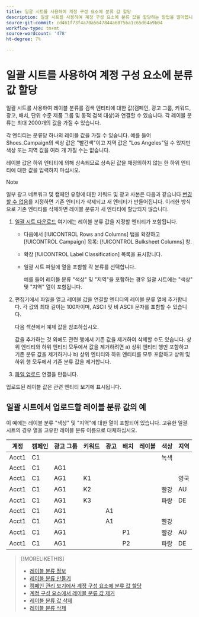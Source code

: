 ```yaml
---
title: 일괄 시트를 사용하여 계정 구성 요소에 분류 값 할당
description: 일괄 시트를 사용하여 계정 구성 요소에 분류 값을 할당하는 방법을 알아봅니다.
source-git-commit: cd461f73f4a70a5647844a6075ba1c65d64a9b04
workflow-type: tm+mt
source-wordcount: '478'
ht-degree: 7%

---
```


# 일괄 시트를 사용하여 계정 구성 요소에 분류 값 할당

일괄 시트를 사용하여 레이블 분류를 검색 엔티티에 대한 값(캠페인, 광고 그룹, 키워드, 광고, 배치, 단위 수준 제품 그룹 및 동적 검색 대상)과 연결할 수 있습니다. 각 레이블 분류는 최대 2000개의 값을 가질 수 있습니다.

각 엔티티는 분류당 하나의 레이블 값을 가질 수 있습니다. 예를 들어 Shoes_Campaign의 색상 값은 &quot;빨간색&quot;이고 지역 값은 &quot;Los Angeles&quot;일 수 있지만 색상 또는 지역 값을 여러 개 가질 수는 없습니다.

레이블 값은 하위 엔티티에 의해 상속되므로 상속된 값을 재정의하지 않는 한 하위 엔티티에 대한 값을 입력하지 마십시오.

>[!NOTE]
>
>일부 광고 네트워크 및 캠페인 유형에 대한 키워드 및 광고 사본은 다음과 같습니다 [변경할 수 없음](/help/search-social-commerce/campaign-management/faqs-campaigns.md)를 지정하면 기존 엔티티가 삭제되고 새 엔티티가 만들어집니다. 이러한 방식으로 기존 엔티티를 삭제하면 레이블 분류가 새 엔티티에 할당되지 않습니다.

1. [일괄 시트 다운로드](/help/search-social-commerce/campaign-management/bulksheets/bulksheet-download.md) 여기에는 레이블 분류 값을 지정할 엔티티가 포함됩니다.

   * 다음에서 [!UICONTROL Rows and Columns] 탭을 확장하고 [!UICONTROL Campaign] 목록: [!UICONTROL Bulksheet Columns] 창.

   * 확장 [!UICONTROL Label Classification] 목록을 표시합니다.

   * 일괄 시트 파일에 열을 포함할 각 분류를 선택합니다.

      예를 들어 레이블 분류 &quot;색상&quot; 및 &quot;지역&quot;을 포함하는 경우 일괄 시트에는 &quot;색상&quot; 및 &quot;지역&quot; 열이 포함됩니다.

1. 편집기에서 파일을 열고 레이블 값을 연결할 엔티티의 레이블 분류 열에 추가합니다. 각 값의 최대 길이는 100자이며, ASCII 및 비 ASCII 문자를 포함할 수 있습니다.

   다음 섹션에서 예제 값을 참조하십시오.

   값을 추가하는 것 외에도 관련 행에서 기존 값을 제거하여 삭제할 수도 있습니다. 상위 엔티티와 하위 엔티티 모두에서 값을 제거하려면 a) 상위 엔티티 행만 포함하고 기존 분류 값을 제거하거나 b) 상위 엔티티와 하위 엔티티를 모두 포함하고 상위 및 하위 행 모두에서 기존 분류 값을 제거합니다.

1. [파일 업로드](/help/search-social-commerce/campaign-management/bulksheets/bulksheet-upload.md) 연결을 만듭니다.

업로드된 레이블 값은 관련 엔티티 보기에 표시됩니다.

## 일괄 시트에서 업로드할 레이블 분류 값의 예

이 예에는 레이블 분류 &quot;색상&quot; 및 &quot;지역&quot;에 대한 열이 포함되어 있습니다. 고유한 일괄 시트의 경우 열을 고유한 레이블 분류 이름으로 대체하십시오.

| 계정 | 캠페인 | 광고 그룹 | 키워드 | 광고 | 배치 | 레이블 | 색상 | 지역 |
|---|---|---|---|---|---|---|---|---|
| Acct1 | C1 |  |  |  |  |  | 녹색 |  |
| Acct1 | C1 | AG1 |  |  |  |  |  |  |
| Acct1 | C1 | AG1 | K1 |  |  |  |  | 영국 |
| Acct1 | C1 | AG1 | K2 |  |  |  | 빨강 | AU |
| Acct1 | C1 | AG1 | K3 |  |  |  | 파랑 | DE |
| Acct1 | C1 | AG1 |  | A1 |  |  |  |  |
| Acct1 | C1 | AG1 |  | A1 |  |  | 빨강 |  |
| Acct1 | C1 | AG1 |  |  | P1 |  | 빨강 | AU |
| Acct1 | C1 | AG1 |  |  | P2 |  | 파랑 | DE |

>[!MORELIKETHIS]
>
>* [레이블 분류 정보](classification-about.md)
>* [레이블 분류 만들기](classification-create.md)
>* [캠페인 관리 보기에서 계정 구성 요소에 분류 값 할당](classification-values-assign-campaign-management.md)
>* [계정 구성 요소에서 레이블 분류 값 제거](classification-values-remove.md)
>* [레이블 분류 값 삭제](classification-values-delete.md)
>* [레이블 분류 삭제](classification-delete.md)

